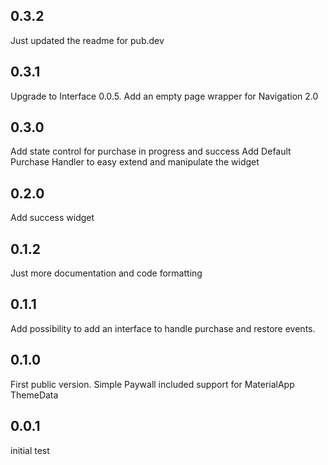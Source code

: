 ## 0.3.2
Just updated the readme for pub.dev

## 0.3.1
Upgrade to Interface 0.0.5.
Add an empty page wrapper for Navigation 2.0

## 0.3.0
Add state control for purchase in progress and success
Add Default Purchase Handler to easy extend and manipulate the widget

## 0.2.0
Add success widget

## 0.1.2
Just more documentation and code formatting

## 0.1.1
Add possibility to add an interface to handle purchase and restore events.

## 0.1.0
First public version. Simple Paywall included
support for MaterialApp ThemeData

## 0.0.1
initial test
